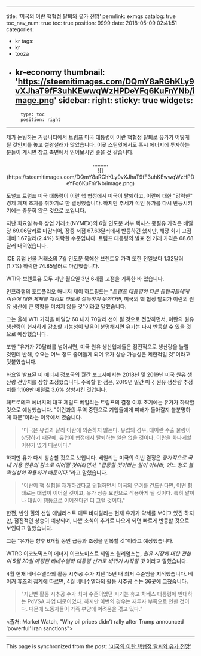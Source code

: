 
---
title: '미국의 이란 핵협정 탈퇴와 유가 전망'
permlink: exmqs
catalog: true
toc_nav_num: true
toc: true
position: 9999
date: 2018-05-09 02:41:51
categories:
- kr
tags:
- kr
- tooza
- kr-economy
thumbnail: 'https://steemitimages.com/DQmY8aRGhKLy9vXJhaT9fF3uhKEwwqWzHPDeYFq6KuFnYNb/image.png'
sidebar:
    right:
        sticky: true
widgets:
    -
        type: toc
        position: right
---


제가 눈팅하는 커뮤니티에서 트럼프 미국 대통령이 이란 핵협정 탈퇴로 유가가 어떻게 될 것인지를 놓고 설왕설래가 많았습니다.  이곳 스팀잇에서도 혹시 에너지에 투자하는 분들이 계시면 참고 측면에서 읽어보시면 좋을 것 같습니다.

<center>
..........
</center>

<center>
![](https://steemitimages.com/DQmY8aRGhKLy9vXJhaT9fF3uhKEwwqWzHPDeYFq6KuFnYNb/image.png)
</center>

도널드 트럼프 미국 대통령이 이란 핵 협정에서 미국이 탈퇴하고, 이란에 대한 "강력한" 경제 제재 조치를 취하기로 한 결정했습니다.  하지만 추세가 꺽인 유가를 다시 반등시키기에는 충분히 않은 것으로 보입니다. 

지난 화요일 뉴욕 상업 거래소(NYMEX)의 6월 인도분 서부 텍사스 중질유 가격은 배럴당 69.06달러로 마감되어, 장중 저점 67.63달러에서 반등하긴 했지만, 해당 회기 고점 대비 1.67달러(2.4%) 하락한 수준입니다.  트럼프 대통령의 발표 전 거래 가격은 68.68달러 내외였습니다.

ICE 유럽 선물 거래소의 7월 인도분 북해산 브렌트유 가격 또한 전일보다 1.32달러(1.7%) 하락한 74.85달러로 마감했습니다. 

WTI와 브렌트유 모두 지난 월요일 3년 6개월 고점을 기록한 바 있습니다.

인프라캡의 포트폴리오 매니저 제이 하트필드는 "*트럼프 대통령이 다른 동맹국들에게 이란에 대한 제재를 재검토 하도록 설득하지 못한다면*, 미국의 핵 협정 탈퇴가 이란의 원유 생산에 큰 영향을 미치지 않을 것"이라고 말했습니다.

그는 올해 WTI 가격을 배럴당 60 내지 70달러 선이 될 것으로 전망하면서, 이란의 원유 생산량이 현저하게 감소할 가능성이 낮음이 분명해지면 유가는 다시 반등할 수 있을 것으로 예상했습니다.

또한 "유가가 70달러를 넘어서면, 미국 원유 생산업체들은 점진적으로 생산량을 늘릴 것인데 반해, 수요는 어느 정도 줄어들게 되어 유가 상승 가능성은 제한적일 것"이라고 덧붙였습니다. 

화요일 발표된 미 에너지 정보국의 월간 보고서에서는  2018년 및 2019년 미국 원유 생산량 전망치를 상향 조정했습니다. 주목할 한 점은, 2019년 일간 미국 원유 생산량 추정치를 1,168만 배럴로 3.6% 상향시킨 것입니다. 

페트로테크 에너지의 대표 제럴드 베일리는 트럼프의 결정 이후 초기에는 유가가 하락할 것으로 예상했습니다. "이란과의 무역 중단으로 기업들에게 피해가 돌아갈지 불분명하게 때문"이라는 이유에서 였습니다.

>"미국은 유럽과 달리 이란에  의존하지 않는다. 유럽의 경우, 대이란 수출 물량이 상당하기 때문에, 유럽이 협정에서 탈퇴하는 일은 없을 것이다. 이란을 화나게할 이유가 없기 때문이다."

하지만 유가 다시 상승할 것으로 보입니다. 베일리는 미국의 이번 결정은 *장기적으로 국내 가용 원유의 감소로 이어질 것이라면서,  "급등할 것이라는 말이 아니라, 어느 정도 불확실성이 작용하기 때문이다.*"라고 말했습니다.

>"이란이 핵 실험을 재개하겠다고 위협하면서 미국의 우려를 건드린다면, 어떤 형태로든 대립이 이어질 것이고, 유가 상승 요인으로 작용하게 될 것이다.  특히 말이나 대립이 행동으로 이어진다면 더 그럴 것이다."

한편, 반얀 힐의 선임 애널리스트 매트 바디알리는 현재 유가가 약세를 보이고 있긴 하지만, 점진적인 상승이 예상되며, 나쁜 소식이 추가로 나오게 되면 빠르게 반등할 것으로 보인다고 말했습니다. 

그는 "유가는 향후 6개월 동안 급등과 조정을 반복할 것"이라고 예상했습니다. 

WTRG 이코노믹스의 에너지 이코노미스트 제임스 윌리엄스는, *원유 시장에 대한 관심이 5월 20일 예정된 베네수엘라 대통령 선거로 바뀌기 시작할 것* 이라고 말했습니다.

 4월 현재 베네수엘라의 활동 시추공 수가 지난 15년 내 최저 수준임을 지적했습니다. 베이커 휴즈의 집계에 따르면, 4월 베네수엘라의 활동 시추공 수는 36곳에 그쳤습니다. 

>"지난번 활동 시추공 수가  최저 수준이었던 시기는 휴고 차베스 대통령에 반대하는 PdVSA 파업 때문이었다. 하지만 이번의 경우는 재투자 부족으로 인한 것이다.  때문에 노동자들이 가족 부양에 어려움을 겪고 있다."

<출처: Market Watch, "Why oil prices didn’t rally after Trump announced ‘powerful’ Iran sanctions">

- - -

This page is synchronized from the post: ['미국의 이란 핵협정 탈퇴와 유가 전망'](https://steemit.com/@pius.pius/exmqs)
